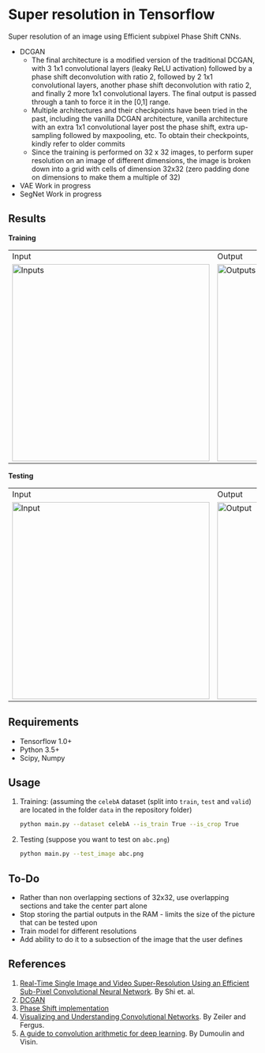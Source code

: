 # Super resolution in Tensorflow

Super resolution of an image using Efficient subpixel Phase Shift CNNs.

* DCGAN
	* The final architecture is a modified version of the traditional DCGAN, with 3 1x1 convolutional layers (leaky ReLU activation) followed by a phase shift deconvolution with ratio 2, followed by 2 1x1 convolutional layers, another phase shift deconvolution with ratio 2, and finally 2 more 1x1 convolutional layers. The final output is passed through a tanh to force it in the [0,1] range.
	* Multiple architectures and their checkpoints have been tried in the past, including the vanilla DCGAN architecture, vanilla architecture with an extra 1x1 convolutional layer post the phase shift, extra up-sampling followed by maxpooling, etc. To obtain their checkpoints, kindly refer to older commits
	* Since the training is performed on 32 x 32 images, to perform super resolution on an image of different dimensions, the image is broken down into a grid with cells of dimension 32x32 (zero padding done on dimensions to make them a multiple of 32)
* VAE
	Work in progress
* SegNet
	Work in progress

## Results

**Training**
<table >
	<tbody>
		<tr>
			<td>Input</td>
			<td>Output</td>
			<td>Ground Truth</td>
		</tr>
		<tr>
			<td><img src="results/inputs.jpg" alt="Inputs" style="width: 400px;"/></td>
			<td><img src="results/output.jpg" alt="Outputs" style="width: 400px;"/></td>
			<td><img src="results/reference.jpg" alt="reference" style="width: 400px;"/></td>
		</tr>
	</tbody>
</table>

**Testing**
<table >
	<tbody>
		<tr>
			<td>Input</td>
			<td>Output</td>
		</tr>
		<tr>
			<td><img src="results/joined_upsampled_inputs.jpg" alt="Input" style="width: 400px;"/></td>
			<td><img src="results/joined_outputs_full_resolution.jpg" alt="Output" style="width: 400px;"/></td>
		</tr>
	</tbody>
</table>


## Requirements
* Tensorflow 1.0+
* Python 3.5+
* Scipy, Numpy

## Usage
1. Training: (assuming the `celebA` dataset (split into `train`, `test` and `valid`) are located in the folder `data` in the repository folder)
    ```bash
    python main.py --dataset celebA --is_train True --is_crop True
    ```
2. Testing (suppose you want to test on `abc.png`)
    ```bash
    python main.py --test_image abc.png
    ```

## To-Do
* Rather than non overlapping sections of 32x32, use overlapping sections and take the center part alone
* Stop storing the partial outputs in the RAM - limits the size of the picture that can be tested upon
* Train model for different resolutions
* Add ability to do it to a subsection of the image that the user defines

## References

1.  [Real-Time Single Image and Video Super-Resolution Using an Efficient Sub-Pixel Convolutional Neural Network](https://arxiv.org/abs/1609.05158). By Shi et. al.  
2. [DCGAN](https://github.com/carpedm20/DCGAN-tensorflow)
3. [Phase Shift implementation](https://github.com/Tetrachrome/subpixel)
4. [Visualizing and Understanding Convolutional Networks](https://arxiv.org/abs/1311.2901). By Zeiler and Fergus.  
5. [A guide to convolution arithmetic for deep learning](https://arxiv.org/abs/1603.07285). By Dumoulin and Visin.